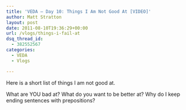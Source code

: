 ```yaml
---
title: 'VEDA – Day 10: Things I Am Not Good At [VIDEO]'
author: Matt Stratton
layout: post
date: 2011-08-10T19:36:29+00:00
url: /vlogs/things-i-fail-at
dsq_thread_id:
  - 382552567
categories:
  - VEDA
  - Vlogs

---
```

Here is a short list of things I am not good at.



What are YOU bad at? What do you want to be better at? Why do I keep ending sentences with prepositions?